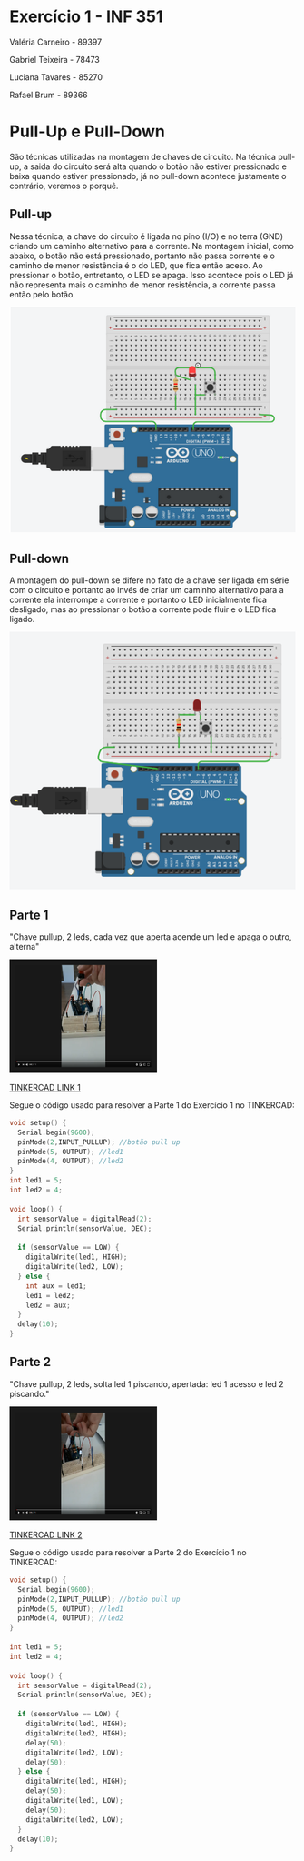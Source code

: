 # Exercício 1 - INF 351

Valéria Carneiro - 89397

Gabriel Teixeira - 78473

Luciana Tavares - 85270

Rafael Brum - 89366


# Pull-Up e Pull-Down

São técnicas utilizadas na montagem de chaves de circuito. Na técnica pull-up, a saida do circuito será alta quando o botão não estiver pressionado e baixa quando estiver pressionado, já no pull-down acontece justamente o contrário, veremos o porquê.

## Pull-up

Nessa técnica, a chave do circuito é ligada no pino (I/O) e no terra (GND) criando um caminho alternativo para a corrente. Na montagem inicial, como abaixo, o botão não está pressionado, portanto não passa corrente e o caminho de menor resistência é o do LED, que fica então aceso. Ao pressionar o botão, entretanto, o LED se apaga. Isso acontece pois o LED já não representa mais o caminho de menor resistência, a corrente passa então pelo botão.

![Pull up](https://github.com/luciana-t/Arduino-1o/blob/master/images/ex1_img1.png)


## Pull-down

A montagem do pull-down se difere no fato de a chave ser ligada em série com o circuito e portanto ao invés de criar um caminho alternativo para a corrente ela interrompe a corrente e portanto o LED inicialmente fica desligado, mas ao pressionar o botão a corrente pode fluir e o LED fica ligado.

![Pull down](https://github.com/luciana-t/Arduino-1o/blob/master/images/ex1_img2.png)


## Parte 1

"Chave pullup, 2 leds, cada vez que aperta acende um led e apaga o outro, alterna"

<a href="https://youtu.be/zgwSqW1qHWU"><img src="https://github.com/luciana-t/Arduino-1o/blob/master/images/ex1_vid1.png" 
alt="IMAGE ALT TEXT HERE" width="240" height="180" border="10" /></a>

[TINKERCAD LINK 1](https://www.tinkercad.com/things/elZh2S2EOET)

Segue o código usado para resolver a Parte 1 do Exercício 1 no TINKERCAD:

```C
void setup() {
  Serial.begin(9600);
  pinMode(2,INPUT_PULLUP); //botão pull up
  pinMode(5, OUTPUT); //led1
  pinMode(4, OUTPUT); //led2
}
int led1 = 5;
int led2 = 4;

void loop() {
  int sensorValue = digitalRead(2);
  Serial.println(sensorValue, DEC);
  
  if (sensorValue == LOW) {
    digitalWrite(led1, HIGH);
    digitalWrite(led2, LOW);
  } else {
    int aux = led1;
    led1 = led2;
    led2 = aux; 
  }
  delay(10); 
}
```

## Parte 2

"Chave pullup, 2 leds, solta led 1 piscando, apertada: led 1 acesso e led 2 piscando."

<a href="https://youtu.be/YYWKLdGqxfo"><img src="https://github.com/luciana-t/Arduino-1o/blob/master/images/ex1_vid2.png" 
alt="IMAGE ALT TEXT HERE" width="240" height="180" border="10" /></a>

[TINKERCAD LINK 2](https://www.tinkercad.com/things/lGywAGGgeAs)


Segue o código usado para resolver a Parte 2 do Exercício 1 no TINKERCAD:

```C
void setup() {
  Serial.begin(9600);
  pinMode(2,INPUT_PULLUP); //botão pull up
  pinMode(5, OUTPUT); //led1
  pinMode(4, OUTPUT); //led2
}

int led1 = 5;
int led2 = 4;

void loop() {
  int sensorValue = digitalRead(2);
  Serial.println(sensorValue, DEC);
  
  if (sensorValue == LOW) {
    digitalWrite(led1, HIGH);
    digitalWrite(led2, HIGH);
    delay(50);
    digitalWrite(led2, LOW);
    delay(50);
  } else {
    digitalWrite(led1, HIGH);
    delay(50);
    digitalWrite(led1, LOW);
    delay(50);
    digitalWrite(led2, LOW);
  }
  delay(10); 
}
```
